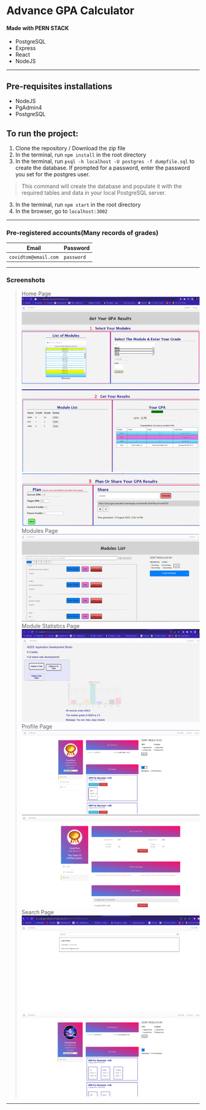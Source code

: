 # **Advance GPA Calculator**
#### Made with PERN STACK
+ PostgreSQL
+ Express
+ React
+ NodeJS


___
## Pre-requisites installations
+ NodeJS
+ PgAdmin4
+ PostgreSQL

## To run the project:

1. Clone the repository / Download the zip file
2. In the terminal, run `npm install` in the root directory
3. In the terminal, run `psql -h localhost -U postgres -f dumpfile.sql` to create the database. If prompted for a password, enter the password you set for the postgres user.
> This command will create the database and populate it with the required tables and data in your local PostgreSQL server.
3. In the terminal, run `npm start` in the root directory
4. In the browser, go to `localhost:3002`

___

### Pre-registered accounts(Many records of grades)

| Email | Password |
| ------ | ----------- |
| ``` covidtom@email.com ```  | ``` password ``` |
___



### Screenshots
> Home Page
![Completions](CompletionScreenshots/Homepage1.png)
![Completions](CompletionScreenshots/Homepage2.png)
![Completions](CompletionScreenshots/Homepage3.png)
> Modules Page
![Completions](CompletionScreenshots/ModulesPage.png)
> Module Statistics Page
![Completions](CompletionScreenshots/ModuleStatisticsPage.png)
> Profile Page
![Completions](CompletionScreenshots/ProfilePage1.png)
![Completions](CompletionScreenshots/ProfilePage2.png)
> Search Page
![Completions](CompletionScreenshots/SearchingJohnson.png)
![Completions](CompletionScreenshots/VisitingJohnson.png)

___
